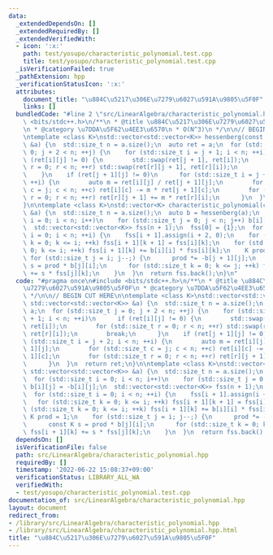 ```yaml
---
data:
  _extendedDependsOn: []
  _extendedRequiredBy: []
  _extendedVerifiedWith:
  - icon: ':x:'
    path: test/yosupo/characteristic_polynomial.test.cpp
    title: test/yosupo/characteristic_polynomial.test.cpp
  _isVerificationFailed: true
  _pathExtension: hpp
  _verificationStatusIcon: ':x:'
  attributes:
    document_title: "\u884C\u5217\u306E\u7279\u6027\u591A\u9805\u5F0F"
    links: []
  bundledCode: "#line 2 \"src/LinearAlgebra/characteristic_polynomial.hpp\"\n#include\
    \ <bits/stdc++.h>\n/**\n * @title \u884C\u5217\u306E\u7279\u6027\u591A\u9805\u5F0F\
    \n * @category \u7DDA\u5F62\u4EE3\u6570\n * O(N^3)\n */\n\n// BEGIN CUT HERE\n\
    \ntemplate <class K>\nstd::vector<std::vector<K>> hessenberg(const std::vector<std::vector<K>>\
    \ &a) {\n  std::size_t n = a.size();\n  auto ret = a;\n  for (std::size_t j =\
    \ 0; j + 2 < n; ++j) {\n    for (std::size_t i = j + 1; i < n; ++i)\n      if\
    \ (ret[i][j] != 0) {\n        std::swap(ret[j + 1], ret[i]);\n        for (std::size_t\
    \ r = 0; r < n; ++r) std::swap(ret[r][j + 1], ret[r][i]);\n        break;\n  \
    \    }\n    if (ret[j + 1][j] != 0)\n      for (std::size_t i = j + 2; i < n;\
    \ ++i) {\n        auto m = ret[i][j] / ret[j + 1][j];\n        for (std::size_t\
    \ c = j; c < n; ++c) ret[i][c] -= m * ret[j + 1][c];\n        for (std::size_t\
    \ r = 0; r < n; ++r) ret[r][j + 1] += m * ret[r][i];\n      }\n  }\n  return ret;\n\
    }\n\ntemplate <class K>\nstd::vector<K> characteristic_polynomial(const std::vector<std::vector<K>>\
    \ &a) {\n  std::size_t n = a.size();\n  auto b = hessenberg(a);\n  for (std::size_t\
    \ i = 0; i < n; i++)\n    for (std::size_t j = 0; j < n; j++) b[i][j] = -b[i][j];\n\
    \  std::vector<std::vector<K>> fss(n + 1);\n  fss[0] = {1};\n  for (std::size_t\
    \ i = 0; i < n; ++i) {\n    fss[i + 1].assign(i + 2, 0);\n    for (std::size_t\
    \ k = 0; k <= i; ++k) fss[i + 1][k + 1] = fss[i][k];\n    for (std::size_t k =\
    \ 0; k <= i; ++k) fss[i + 1][k] += b[i][i] * fss[i][k];\n    K prod = 1;\n   \
    \ for (std::size_t j = i; j--;) {\n      prod *= -b[j + 1][j];\n      const K\
    \ s = prod * b[j][i];\n      for (std::size_t k = 0; k <= j; ++k) fss[i + 1][k]\
    \ += s * fss[j][k];\n    }\n  }\n  return fss.back();\n}\n"
  code: "#pragma once\n#include <bits/stdc++.h>\n/**\n * @title \u884C\u5217\u306E\
    \u7279\u6027\u591A\u9805\u5F0F\n * @category \u7DDA\u5F62\u4EE3\u6570\n * O(N^3)\n\
    \ */\n\n// BEGIN CUT HERE\n\ntemplate <class K>\nstd::vector<std::vector<K>> hessenberg(const\
    \ std::vector<std::vector<K>> &a) {\n  std::size_t n = a.size();\n  auto ret =\
    \ a;\n  for (std::size_t j = 0; j + 2 < n; ++j) {\n    for (std::size_t i = j\
    \ + 1; i < n; ++i)\n      if (ret[i][j] != 0) {\n        std::swap(ret[j + 1],\
    \ ret[i]);\n        for (std::size_t r = 0; r < n; ++r) std::swap(ret[r][j + 1],\
    \ ret[r][i]);\n        break;\n      }\n    if (ret[j + 1][j] != 0)\n      for\
    \ (std::size_t i = j + 2; i < n; ++i) {\n        auto m = ret[i][j] / ret[j +\
    \ 1][j];\n        for (std::size_t c = j; c < n; ++c) ret[i][c] -= m * ret[j +\
    \ 1][c];\n        for (std::size_t r = 0; r < n; ++r) ret[r][j + 1] += m * ret[r][i];\n\
    \      }\n  }\n  return ret;\n}\n\ntemplate <class K>\nstd::vector<K> characteristic_polynomial(const\
    \ std::vector<std::vector<K>> &a) {\n  std::size_t n = a.size();\n  auto b = hessenberg(a);\n\
    \  for (std::size_t i = 0; i < n; i++)\n    for (std::size_t j = 0; j < n; j++)\
    \ b[i][j] = -b[i][j];\n  std::vector<std::vector<K>> fss(n + 1);\n  fss[0] = {1};\n\
    \  for (std::size_t i = 0; i < n; ++i) {\n    fss[i + 1].assign(i + 2, 0);\n \
    \   for (std::size_t k = 0; k <= i; ++k) fss[i + 1][k + 1] = fss[i][k];\n    for\
    \ (std::size_t k = 0; k <= i; ++k) fss[i + 1][k] += b[i][i] * fss[i][k];\n   \
    \ K prod = 1;\n    for (std::size_t j = i; j--;) {\n      prod *= -b[j + 1][j];\n\
    \      const K s = prod * b[j][i];\n      for (std::size_t k = 0; k <= j; ++k)\
    \ fss[i + 1][k] += s * fss[j][k];\n    }\n  }\n  return fss.back();\n}\n"
  dependsOn: []
  isVerificationFile: false
  path: src/LinearAlgebra/characteristic_polynomial.hpp
  requiredBy: []
  timestamp: '2022-06-22 15:08:37+09:00'
  verificationStatus: LIBRARY_ALL_WA
  verifiedWith:
  - test/yosupo/characteristic_polynomial.test.cpp
documentation_of: src/LinearAlgebra/characteristic_polynomial.hpp
layout: document
redirect_from:
- /library/src/LinearAlgebra/characteristic_polynomial.hpp
- /library/src/LinearAlgebra/characteristic_polynomial.hpp.html
title: "\u884C\u5217\u306E\u7279\u6027\u591A\u9805\u5F0F"
---
```

